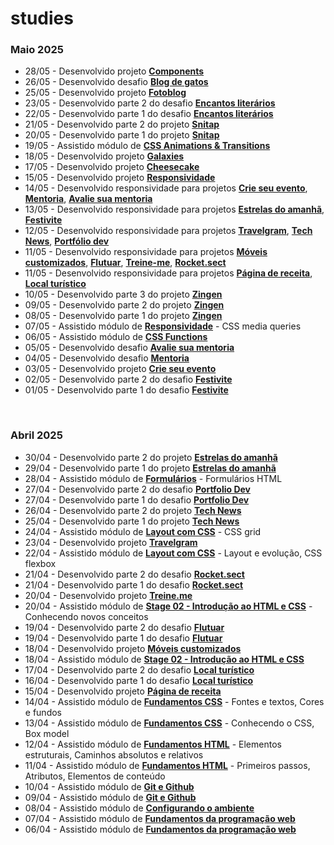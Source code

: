 # studies

### Maio 2025

- 28/05 - Desenvolvido projeto **[Components](https://github.com/joao-sillva/components)**
- 26/05 - Desenvolvido desafio **[Blog de gatos](https://github.com/joao-sillva/blog-de-gatos)**
- 25/05 - Desenvolvido projeto **[Fotoblog](https://github.com/joao-sillva/fotoblog)**
- 23/05 - Desenvolvido parte 2 do desafio **[Encantos literários](https://github.com/joao-sillva/encantos-literarios)**
- 22/05 - Desenvolvido parte 1 do desafio **[Encantos literários](https://github.com/joao-sillva/encantos-literarios)**
- 21/05 - Desenvolvido parte 2 do projeto **[Snitap](https://github.com/joao-sillva/snitap)**
- 20/05 - Desenvolvido parte 1 do projeto **[Snitap](https://github.com/joao-sillva/snitap)**
- 19/05 - Assistido módulo de **[CSS Animations & Transitions]()**
- 18/05 - Desenvolvido projeto **[Galaxies](https://github.com/joao-sillva/galaxies)**
- 17/05 - Desenvolvido projeto **[Cheesecake](https://github.com/joao-sillva/cheesecake)**
- 15/05 - Desenvolvido projeto **[Responsividade](https://github.com/joao-sillva/responsividade)**
- 14/05 - Desenvolvido responsividade para projetos **[Crie seu evento](https://github.com/joao-sillva/crie-seu-evento)**, **[Mentoria](https://github.com/joao-sillva/mentoria)**, **[Avalie sua mentoria](https://github.com/joao-sillva/avalie-sua-mentoria)**
- 13/05 - Desenvolvido responsividade para projetos **[Estrelas do amanhã](https://github.com/joao-sillva/estrelas-do-amanha)**, **[Festivite](https://github.com/joao-sillva/festivite)**
- 12/05 - Desenvolvido responsividade para projetos **[Travelgram](https://github.com/joao-sillva/travelgram)**, **[Tech News](https://github.com/joao-sillva/tech-news)**, **[Portfólio dev](https://github.com/joao-sillva/portfolio-dev)**
- 11/05 - Desenvolvido responsividade para projetos **[Móveis customizados](https://github.com/joao-sillva/moveis-customizados)**, **[Flutuar](https://github.com/joao-sillva/flutuar)**, **[Treine-me](https://github.com/joao-sillva/treine-me)**, **[Rocket.sect](https://github.com/joao-sillva/rocket.sect)**
- 11/05 - Desenvolvido responsividade para projetos **[Página de receita](https://github.com/joao-sillva/pagina-de-receita)**, **[Local turístico](https://github.com/joao-sillva/local-turistico)**
- 10/05 - Desenvolvido parte 3 do projeto **[Zingen](https://github.com/joao-sillva/zingen)**
- 09/05 - Desenvolvido parte 2 do projeto **[Zingen](https://github.com/joao-sillva/zingen)**
- 08/05 - Desenvolvido parte 1 do projeto **[Zingen](https://github.com/joao-sillva/zingen)**
- 07/05 - Assistido módulo de **[Responsividade]()** - CSS media queries
- 06/05 - Assistido módulo de **[CSS Functions]()**
- 05/05 - Desenvolvido desafio **[Avalie sua mentoria](https://github.com/joao-sillva/avalie-sua-mentoria)**
- 04/05 - Desenvolvido desafio **[Mentoria](https://github.com/joao-sillva/mentoria)**
- 03/05 - Desenvolvido projeto **[Crie seu evento](https://github.com/joao-sillva/crie-seu-evento)**
- 02/05 - Desenvolvido parte 2 do desafio **[Festivite](https://github.com/joao-sillva/festivite)**
- 01/05 - Desenvolvido parte 1 do desafio **[Festivite](https://github.com/joao-sillva/festivite)**

<br>

### Abril 2025

- 30/04 - Desenvolvido parte 2 do projeto **[Estrelas do amanhã](https://github.com/joao-sillva/estrelas-do-amanha)**
- 29/04 - Desenvolvido parte 1 do projeto **[Estrelas do amanhã](https://github.com/joao-sillva/estrelas-do-amanha)**
- 28/04 - Assistido módulo de **[Formulários]()** - Formulários HTML
- 27/04 - Desenvolvido parte 2 do desafio **[Portfolio Dev](https://github.com/joao-sillva/portfolio-dev)**
- 27/04 - Desenvolvido parte 1 do desafio **[Portfolio Dev](https://github.com/joao-sillva/portfolio-dev)**
- 26/04 - Desenvolvido parte 2 do projeto **[Tech News](https://github.com/joao-sillva/tech-news)**
- 25/04 - Desenvolvido parte 1 do projeto **[Tech News](https://github.com/joao-sillva/tech-news)**
- 24/04 - Assistido módulo de **[Layout com CSS]()** - CSS grid
- 23/04 - Desenvolvido projeto **[Travelgram](https://github.com/joao-sillva/travelgram)**
- 22/04 - Assistido módulo de **[Layout com CSS]()** - Layout e evolução, CSS flexbox
- 21/04 - Desenvolvido parte 2 do desafio **[Rocket.sect](https://github.com/joao-sillva/rocket-sect)**
- 21/04 - Desenvolvido parte 1 do desafio **[Rocket.sect](https://github.com/joao-sillva/rocket-sect)**
- 20/04 - Desenvolvido projeto **[Treine.me](https://github.com/joao-sillva/treine-me)**
- 20/04 - Assistido módulo de **[Stage 02 - Introdução ao HTML e CSS]()** - Conhecendo novos conceitos
- 19/04 - Desenvolvido parte 2 do desafio **[Flutuar](https://github.com/joao-sillva/flutuar)**
- 19/04 - Desenvolvido parte 1 do desafio **[Flutuar](https://github.com/joao-sillva/flutuar)**
- 18/04 - Desenvolvido projeto **[Móveis customizados](https://github.com/joao-sillva/moveis-customizados)**
- 18/04 - Assistido módulo de **[Stage 02 - Introdução ao HTML e CSS]()** 
- 17/04 - Desenvolvido parte 2 do desafio **[Local turístico](https://github.com/joao-sillva/local-turistico)**
- 16/04 - Desenvolvido parte 1 do desafio **[Local turístico](https://github.com/joao-sillva/local-turistico)**
- 15/04 - Desenvolvido projeto **[Página de receita](https://github.com/joao-sillva/pagina-de-receita)**
- 14/04 - Assistido módulo de **[Fundamentos CSS]()** - Fontes e textos, Cores e fundos 
- 13/04 - Assistido módulo de **[Fundamentos CSS]()** - Conhecendo o CSS, Box model 
- 12/04 - Assistido módulo de **[Fundamentos HTML]()** - Elementos estruturais, Caminhos absolutos e relativos
- 11/04 - Assistido módulo de **[Fundamentos HTML]()** - Primeiros passos, Atributos, Elementos de conteúdo
- 10/04 - Assistido módulo de **[Git e Github]()**
- 09/04 - Assistido módulo de **[Git e Github]()**
- 08/04 - Assistido módulo de **[Configurando o ambiente]()**
- 07/04 - Assistido módulo de **[Fundamentos da programação web]()**
- 06/04 - Assistido módulo de **[Fundamentos da programação web]()**
